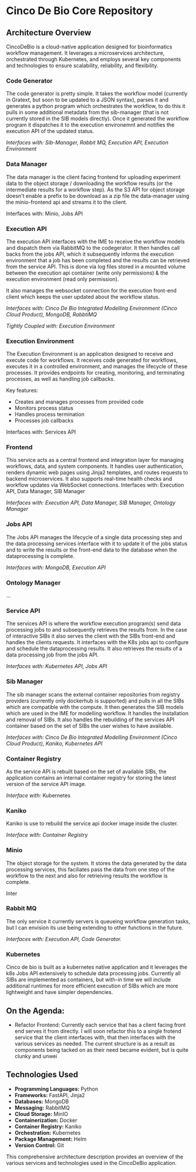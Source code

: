 # Cinco De Bio Core Repository

## Architecture Overview

CincoDeBio is a cloud-native application designed for bioinformatics workflow management. It leverages a microservices architecture, orchestrated through Kubernetes, and employs several key components and technologies to ensure scalability, reliability, and flexibility.

### Code Generator

The code generator is pretty simple. It takes the workflow model (currently in Gratext, but soon to be updated to a JSON syntax), parses it and generates a python program which orchestrates the workflow, to do this it pulls in some additional metadata from the sib-manager (that is not currently stored in the SIB models directly). Once it generated the workflow program it dispatches it to the execution environemnt and notifies the execution API of the updated status.

*Interfaces with: Sib-Manager, Rabbit MQ, Execution API, Execution Environment*

### Data Manager

The data manager is the client facing frontend for uploading experiment data to the object storage / downloading the workflow results (or the intermediate results for a workflow step). As the S3 API for object storage doesn't enable a prefix to be download as a zip file the data-manager using the minio-frontend api and streams it to the client.

Interfaces with: Minio, Jobs API

### Execution API

The execution API interfaces with the IME to receive the workflow models and dispatch them via RabbitMQ to the codegerator. It then handles call backs from the jobs API, which it subsequently informs the execution environment that a job has been completed and the results can be retrieved from the service API. This is done via log files stored in a mounted volume between the execution api container (write only permissions) & the execution environment (read only permission).

It also manages the websocket connection for the execution front-end client which keeps the user updated about the workflow status.

*Interfaces with: Cinco De Bio Integrated Modelling Environment (Cinco Cloud Product), MongoDB, RabbtiMQ*

*Tightly Coupled with: Execution Environment*

### Execution Environment

The Execution Environment is an application designed to receive and execute code for workflows. It receives code generated for workflows, executes it in a controlled environment, and manages the lifecycle of these processes. It provides endpoints for creating, monitoring, and terminating processes, as well as handling job callbacks. 

Key features:
- Creates and manages processes from provided code
- Monitors process status
- Handles process termination
- Processes job callbacks

Interfaces with: Services API

### Frontend

This service acts as a central frontend and integration layer for managing workflows, data, and system components. It handles user authentication, renders dynamic web pages using Jinja2 templates, and routes requests to backend microservices. It also supports real-time health checks and workflow updates via WebSocket connections. Interfaces with: Execution API, Data Manager, SIB Manager

*Interfaces with: Execution API, Data Manager, SIB Manager, Ontology Manager*

### Jobs API

The Jobs API manages the lifecycle of a single data processing step and the data processing services interface with it to update it of the jobs status and to write the results or the front-end data to the database when the dataprocessing is complete.

*Interfaces with: MongoDB, Execution API*

### Ontology Manager

...

### Service API

The services API is where the workflow execution program(s) send data processing jobs to and subsequently retrieves the results from. In the case of interactive SIBs it also serves the client with the SIBs front-end and handles the clients requests. It interfaces with the K8s jobs api to configure and schedule the dataprocessing results. It also retrieves the results of a data processing job from the jobs API.

*Interfaces with: Kubernetes API, Jobs API*

### Sib Manager

The sib manager scans the external container repositories from registry providers (currently only dockerhub is supported) and pulls in all the SIBs which are compatible with the compute. It then generates the SIB models which are used in the IME for modelling workflow. It handles the installation and removal of SIBs. It also handles the rebuilding of the services API container based on the set of SIBs the user wishes to have available.

*Interfaces with: Cinco De Bio Integrated Modelling Environment (Cinco Cloud Product), Kaniko, Kubernetes API*

### Container Registry

As the service API is rebuilt based on the set of available SIBs, the application contains an internal container registry for storing the latest version of the service API image.

*Interface with:* Kubernetes

### Kaniko

Kaniko is use to rebuild the service api docker image inside the cluster.

*Interface with:* *Container Registry*

### Minio

The object storage for the system. It stores the data generated by the data processing services, this faciliates pass the data from one step of the workflow to the next and also for retrieiving results the workflow is complete.

Inter

### Rabbit MQ

The only service it currently servers is queueing workflow generation tasks, but I can envision its use being extending to other functions in the future.

*Interfaces with:  Execution API, Code Generator.*

### Kubernetes

Cinco de bio is built as a kubernetes native application and it leverages the k8s Jobs API extensively to schedule data processing jobs. Currently all SIBs are implemented as containers, but with-in time we will include additional runtimes for more efficient execution of SIBs which are more lightweight and have simpler dependencies.

## On the Agenda:

- Refactor Frontend:
  Currently each service that has a client facing front end serves it from directly. I will soon refactor this to a single frotend service that the client interfaces with, that then interfaces with the various services as needed. The current structure is as a result as components being tacked on as their need became evident, but is quite clunky and unwei

## Technologies Used
- **Programming Languages:** Python
- **Frameworks:** FastAPI, Jinja2
- **Databases:** MongoDB
- **Messaging:** RabbitMQ
- **Cloud Storage:** MinIO
- **Containerization:** Docker
- **Container Registry:** Kaniko
- **Orchestration:** Kubernetes
- **Package Management:** Helm
- **Version Control:** Git

This comprehensive architecture description provides an overview of the various services and technologies used in the CincoDeBio application.
